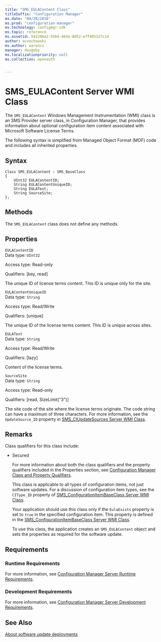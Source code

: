 ```yaml
---
title: "SMS_EULAContent Class"
titleSuffix: "Configuration Manager"
ms.date: "09/20/2016"
ms.prod: "configuration-manager"
ms.technology: configmgr-sdk
ms.topic: reference
ms.assetid: 542246a2-55b9-464a-8d52-eff405127c14
author: aczechowski
ms.author: aaroncz
manager: dougeby
ms.localizationpriority: null
ms.collection: openauth


---
```

# SMS_EULAContent Server WMI Class
The `SMS_EULAContent` Windows Management Instrumentation (WMI) class is an SMS Provider server class, in Configuration Manager, that provides information about optional configuration item content associated with Microsoft Software License Terms.  

 The following syntax is simplified from Managed Object Format (MOF) code and includes all inherited properties.  

## Syntax  

```  
Class SMS_EULAContent : SMS_BaseClass  
{  
    UInt32 EULAContentID;  
    String EULAContentUniqueID;  
    String EULAText;  
    String SourceSite;  
};  
```  

## Methods  
 The `SMS_EULAContent` class does not define any methods.  

## Properties  
 `EULAContentID`  
 Data type: `UInt32`  

 Access type: Read-only  

 Qualifiers: [key, read]  

 The unique ID of license terms content. This ID is unique only for the site.  

 `EULAContentUniqueID`  
 Data type: `String`  

 Access type: Read/Write  

 Qualifiers: [unique]  

 The unique ID of the license terms content. This ID is unique across sites.  

 `EULAText`  
 Data type: `String`  

 Access type: Read/Write  

 Qualifiers: [lazy]  

 Content of the license terms.  

 `SourceSite`  
 Data type: `String`  

 Access type: Read-only  

 Qualifiers: [read, SizeLimit("3")]  

 The site code of the site where the license terms originate. The code string can have a maximum of three characters. For more information, see the `UpdateSource_ID` property in [SMS_CIUpdateSources Server WMI Class](../../../develop/reference/sum/sms_ciupdatesources-server-wmi-class.md).  

## Remarks  
 Class qualifiers for this class include:  

- Secured  

  For more information about both the class qualifiers and the property qualifiers included in the Properties section, see [Configuration Manager Class and Property Qualifiers](../../../develop/reference/misc/class-and-property-qualifiers.md).  

  This class is applicable to all types of configuration items, not just software updates. For a discussion of configuration item types, see the `CIType_ID` property of [SMS_ConfigurationItemBaseClass Server WMI Class](../../../develop/reference/compliance/sms_configurationitembaseclass-server-wmi-class.md).  

  Your application should use this class only if the `EulaExists` property is set to `true` in the specified configuration item. This property is defined in the [SMS_ConfigurationItemBaseClass Server WMI Class](../../../develop/reference/compliance/sms_configurationitembaseclass-server-wmi-class.md).  

  To use this class, the application creates an `SMS_EULAContent` object and sets the properties as required for the software update.  

## Requirements  

### Runtime Requirements  
 For more information, see [Configuration Manager Server Runtime Requirements](../../../develop/core/reqs/server-runtime-requirements.md).  

### Development Requirements  
 For more information, see [Configuration Manager Server Development Requirements](../../../develop/core/reqs/server-development-requirements.md).  

## See Also  
 [About software update deployments](../../sum/about-software-updates-deployments.md)
